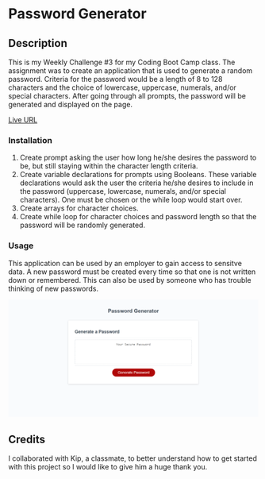 # Password Generator

## Description
This is my Weekly Challenge #3 for my Coding Boot Camp class. The assignment was to create an application that is used to generate a random password. Criteria for the password would be a length of 8 to 128 characters and the choice of lowercase, uppercase, numerals, and/or special characters. After going through all prompts, the password will be generated and displayed on the page.

[Live URL](https://dmorgan904.github.io/new-password/)

### Installation
1. Create prompt asking the user how long he/she desires the password to be, but still staying within the character length criteria.
2. Create variable declarations for prompts using Booleans. These variable declarations would ask the user the criteria he/she desires to include in the password (uppercase, lowercase, numerals, and/or special characters). One must be chosen or the while loop would start over.
3. Create arrays for character choices.
4. Create while loop for character choices and password length so that the password will be randomly generated.

### Usage
This application can be used by an employer to gain access to sensitve data. A new password must be created every time so that one is not written down or remembered. This can also be used by someone who has trouble thinking of new passwords.

![Portfolio](images/Password-GeneratorSC.png)

## Credits
I collaborated with Kip, a classmate, to better understand how to get started with this project so I would like to give him a huge thank you.
